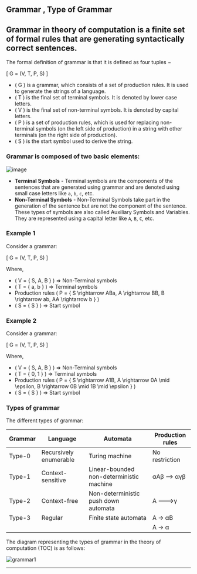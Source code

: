## Grammar , Type of Grammar

## Grammar in theory of computation is a finite set of formal rules that are generating syntactically correct sentences.

The formal definition of grammar is that it is defined as four tuples −

\[ G = (V, T, P, S) \]

- \( G \) is a grammar, which consists of a set of production rules. It is used to generate the strings of a language.
- \( T \) is the final set of terminal symbols. It is denoted by lower case letters.
- \( V \) is the final set of non-terminal symbols. It is denoted by capital letters.
- \( P \) is a set of production rules, which is used for replacing non-terminal symbols (on the left side of production) in a string with other terminals (on the right side of production).
- \( S \) is the start symbol used to derive the string.

### Grammar is composed of two basic elements:



![image](https://github.com/user-attachments/assets/fd5ef9f5-657d-42b9-af0b-81489faa6296)


- **Terminal Symbols** - Terminal symbols are the components of the sentences that are generated using grammar and are denoted using small case letters like `a`, `b`, `c`, etc.
- **Non-Terminal Symbols** - Non-Terminal Symbols take part in the generation of the sentence but are not the component of the sentence. These types of symbols are also called Auxiliary Symbols and Variables. They are represented using a capital letter like `A`, `B`, `C`, etc.

### Example 1
Consider a grammar:

\[ G = (V, T, P, S) \]

Where,
- \( V = \{ S, A, B \} \)    ⇒ Non-Terminal symbols
- \( T = \{ a, b \} \)        ⇒ Terminal symbols
- Production rules \( P = \{ S \rightarrow ABa, A \rightarrow BB, B \rightarrow ab, AA \rightarrow b \} \)
- \( S = \{ S \} \)           ⇒ Start symbol

### Example 2
Consider a grammar:

\[ G = (V, T, P, S) \]

Where,
- \( V = \{ S, A, B \} \)    ⇒ Non-Terminal symbols
- \( T = \{ 0, 1 \} \)      ⇒ Terminal symbols
- Production rules \( P = \{ S \rightarrow A1B, A \rightarrow 0A \mid \epsilon, B \rightarrow 0B \mid 1B \mid \epsilon \} \)
- \( S = \{ S \} \)          ⇒ Start symbol

### Types of grammar
The different types of grammar:

| Grammar | Language               | Automata                                  | Production rules            |
|---------|------------------------|-------------------------------------------|-----------------------------|
| Type-0  | Recursively enumerable | Turing machine                            | No restriction              |
| Type-1  | Context-sensitive      | Linear-bounded non-deterministic machine  |  αAβ --> αγβ                |
| Type-2  | Context-free           | Non-deterministic push down automata      | A --->γ                     |
| Type-3  | Regular                | Finite state automata                     |  A → αB                     |
|         |                        |                                           |  A → α                      |
 
The diagram representing the types of grammar in the theory of computation (TOC) is as follows:
 
![grammar1](https://github.com/user-attachments/assets/d3f4e42b-cf82-4ccf-8214-2fc38bf15dda)

---
